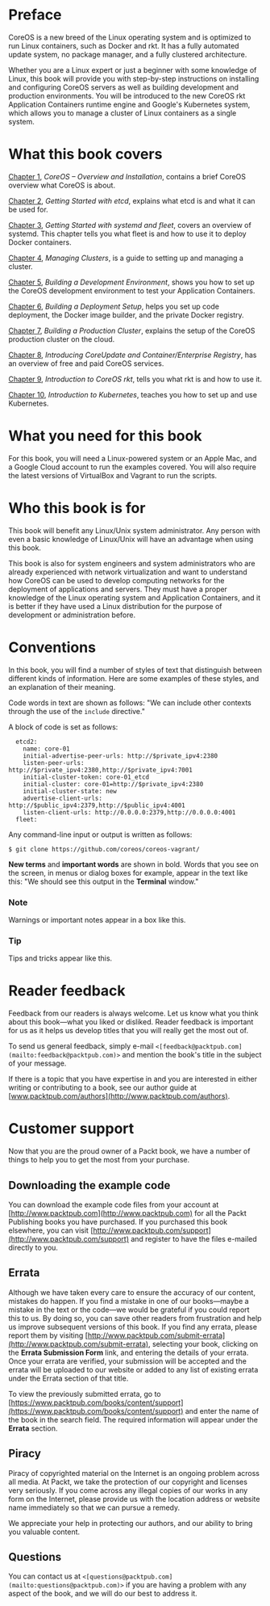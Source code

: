 # Preface

CoreOS is a new breed of the Linux operating system and is optimized to run Linux containers, such as Docker and rkt. It has a fully automated update system, no package manager, and a fully clustered architecture.

Whether you are a Linux expert or just a beginner with some knowledge of Linux, this book will provide you with step-by-step instructions on installing and configuring CoreOS servers as well as building development and production environments. You will be introduced to the new CoreOS rkt Application Containers runtime engine and Google's Kubernetes system, which allows you to manage a cluster of Linux containers as a single system.

# What this book covers

[Chapter 1](part0014.xhtml#aid-DB7S1 "Chapter 1. CoreOS – Overview and Installation"), *CoreOS – Overview and Installation*, contains a brief CoreOS overview what CoreOS is about.

[Chapter 2](part0018.xhtml#aid-H5A41 "Chapter 2. Getting Started with etcd"), *Getting Started with etcd*, explains what etcd is and what it can be used for.

[Chapter 3](part0025.xhtml#aid-NQU21 "Chapter 3. Getting Started with systemd and fleet"), *Getting Started with systemd and fleet*, covers an overview of systemd. This chapter tells you what fleet is and how to use it to deploy Docker containers.

[Chapter 4](part0029.xhtml#aid-RL0A1 "Chapter 4. Managing Clusters"), *Managing Clusters*, is a guide to setting up and managing a cluster.

[Chapter 5](part0033.xhtml#aid-VF2I2 "Chapter 5. Building a Development Environment"), *Building a Development Environment*, shows you how to set up the CoreOS development environment to test your Application Containers.

[Chapter 6](part0037.xhtml#aid-1394Q1 "Chapter 6. Building a Deployment Setup"), *Building a Deployment Setup*, helps you set up code deployment, the Docker image builder, and the private Docker registry.

[Chapter 7](part0040.xhtml#aid-164MG2 "Chapter 7. Building a Production Cluster"), *Building a Production Cluster*, explains the setup of the CoreOS production cluster on the cloud.

[Chapter 8](part0046.xhtml#aid-1BRPS1 "Chapter 8. Introducing CoreUpdate and Container/Enterprise Registry"), *Introducing CoreUpdate and Container/Enterprise Registry*, has an overview of free and paid CoreOS services.

[Chapter 9](part0051.xhtml#aid-1GKCM2 "Chapter 9. Introduction to CoreOS rkt"), *Introduction to CoreOS rkt*, tells you what rkt is and how to use it.

[Chapter 10](part0055.xhtml#aid-1KEEU1 "Chapter 10. Introduction to Kubernetes"), *Introduction to Kubernetes*, teaches you how to set up and use Kubernetes.

# What you need for this book

For this book, you will need a Linux-powered system or an Apple Mac, and a Google Cloud account to run the examples covered. You will also require the latest versions of VirtualBox and Vagrant to run the scripts.

# Who this book is for

This book will benefit any Linux/Unix system administrator. Any person with even a basic knowledge of Linux/Unix will have an advantage when using this book.

This book is also for system engineers and system administrators who are already experienced with network virtualization and want to understand how CoreOS can be used to develop computing networks for the deployment of applications and servers. They must have a proper knowledge of the Linux operating system and Application Containers, and it is better if they have used a Linux distribution for the purpose of development or administration before.

# Conventions

In this book, you will find a number of styles of text that distinguish between different kinds of information. Here are some examples of these styles, and an explanation of their meaning.

Code words in text are shown as follows: "We can include other contexts through the use of the `include` directive."

A block of code is set as follows:

```
  etcd2:
    name: core-01
    initial-advertise-peer-urls: http://$private_ipv4:2380
    listen-peer-urls: http://$private_ipv4:2380,http://$private_ipv4:7001
    initial-cluster-token: core-01_etcd
    initial-cluster: core-01=http://$private_ipv4:2380
    initial-cluster-state: new
    advertise-client-urls: http://$public_ipv4:2379,http://$public_ipv4:4001
    listen-client-urls: http://0.0.0.0:2379,http://0.0.0.0:4001
  fleet:
```

Any command-line input or output is written as follows:

```
$ git clone https://github.com/coreos/coreos-vagrant/

```

**New terms** and **important words** are shown in bold. Words that you see on the screen, in menus or dialog boxes for example, appear in the text like this: "We should see this output in the **Terminal** window."

### Note

Warnings or important notes appear in a box like this.

### Tip

Tips and tricks appear like this.

# Reader feedback

Feedback from our readers is always welcome. Let us know what you think about this book—what you liked or disliked. Reader feedback is important for us as it helps us develop titles that you will really get the most out of.

To send us general feedback, simply e-mail `<[feedback@packtpub.com](mailto:feedback@packtpub.com)>` and mention the book's title in the subject of your message.

If there is a topic that you have expertise in and you are interested in either writing or contributing to a book, see our author guide at [www.packtpub.com/authors](http://www.packtpub.com/authors).

# Customer support

Now that you are the proud owner of a Packt book, we have a number of things to help you to get the most from your purchase.

## Downloading the example code

You can download the example code files from your account at [http://www.packtpub.com](http://www.packtpub.com) for all the Packt Publishing books you have purchased. If you purchased this book elsewhere, you can visit [http://www.packtpub.com/support](http://www.packtpub.com/support) and register to have the files e-mailed directly to you.

## Errata

Although we have taken every care to ensure the accuracy of our content, mistakes do happen. If you find a mistake in one of our books—maybe a mistake in the text or the code—we would be grateful if you could report this to us. By doing so, you can save other readers from frustration and help us improve subsequent versions of this book. If you find any errata, please report them by visiting [http://www.packtpub.com/submit-errata](http://www.packtpub.com/submit-errata), selecting your book, clicking on the **Errata Submission Form** link, and entering the details of your errata. Once your errata are verified, your submission will be accepted and the errata will be uploaded to our website or added to any list of existing errata under the Errata section of that title.

To view the previously submitted errata, go to [https://www.packtpub.com/books/content/support](https://www.packtpub.com/books/content/support) and enter the name of the book in the search field. The required information will appear under the **Errata** section.

## Piracy

Piracy of copyrighted material on the Internet is an ongoing problem across all media. At Packt, we take the protection of our copyright and licenses very seriously. If you come across any illegal copies of our works in any form on the Internet, please provide us with the location address or website name immediately so that we can pursue a remedy.

We appreciate your help in protecting our authors, and our ability to bring you valuable content.

## Questions

You can contact us at `<[questions@packtpub.com](mailto:questions@packtpub.com)>` if you are having a problem with any aspect of the book, and we will do our best to address it.